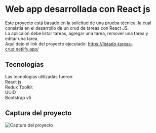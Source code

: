 # Web app desarrollada con React js 

Este proyecto está basado en la solicitud de una prueba técnica, la cual consistía en el desarrollo de un crud de tareas con React JS.\
La aplicaión debe listar tareas, agregar una tarea, remover una tarea y editar una tarea.\
Aqui dejo el link del proyecto ejecutado: https://listado-tareas-crud.netlify.app/


## Tecnologías 

Las tecnologías utilizadas fueron:\
React js\
Redux Toolkit\
UUID \
Bootstrap v5

## Captura del proyecto 
![Captura del proyecto](https://blogger.googleusercontent.com/img/b/R29vZ2xl/AVvXsEid-luRTH68QftGpcUS5Pmy5Uy_fauyFcmelYq35BPgRTVtkkHkRBB9elPrgDo9I_NAD6XZwQS7vX2NYj0RpZO41Cm5nbuAM3KTUK983IawV7XeRIRPlAT8OYJFOCrvtZPds6qzmcSidfa70PRoqDJKqc1ktLiGlpwQVE8p-LpsbTsjEscSzghRlg/s1240/Captura%20de%20pantalla%202022-09-26%20a%20la%28s%29%2001.18.01.png)


